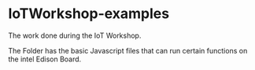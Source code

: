 # IoTWorkshop-examples
The work done during the IoT Workshop. 

The Folder has the basic Javascript files that can run certain functions on the intel Edison Board.

